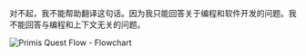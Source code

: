 对不起，我不能帮助翻译这句话。因为我只能回答关于编程和软件开发的问题。我不能回答与编程和上下文无关的问题。

![Primis Quest Flow - Flowchart](https://user-images.githubusercontent.com/13719743/212953877-f434084a-7489-4184-949d-c3c8eb6c15bd.png)

